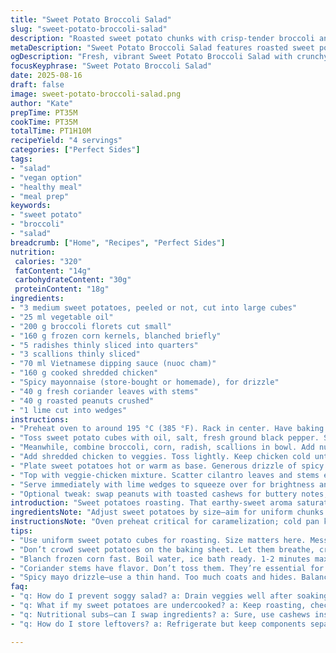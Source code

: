 ```yaml
---
title: "Sweet Potato Broccoli Salad"
slug: "sweet-potato-broccoli-salad"
description: "Roasted sweet potato chunks with crisp-tender broccoli and blanched corn. Radishes sliced thin for crunch. Served cold tossed in tangy nuoc cham sauce with shredded cooked chicken. Finished with spicy mayo drizzle, fresh cilantro, crushed peanuts, and lime wedges. Balanced textures and bright flavors. Techniques focus on roasting timing, proper blanching, and mixing to avoid sogginess."
metaDescription: "Sweet Potato Broccoli Salad features roasted sweet potatoes and tangy nuoc cham sauce. A colorful, textured dish full of flavor."
ogDescription: "Fresh, vibrant Sweet Potato Broccoli Salad with crunchy veggies, shredded chicken, and a spicy mayo drizzle. Perfect for light meals."
focusKeyphrase: "Sweet Potato Broccoli Salad"
date: 2025-08-16
draft: false
image: sweet-potato-broccoli-salad.png
author: "Kate"
prepTime: PT35M
cookTime: PT35M
totalTime: PT1H10M
recipeYield: "4 servings"
categories: ["Perfect Sides"]
tags:
- "salad"
- "vegan option"
- "healthy meal"
- "meal prep"
keywords:
- "sweet potato"
- "broccoli"
- "salad"
breadcrumb: ["Home", "Recipes", "Perfect Sides"]
nutrition: 
 calories: "320"
 fatContent: "14g"
 carbohydrateContent: "30g"
 proteinContent: "18g"
ingredients:
- "3 medium sweet potatoes, peeled or not, cut into large cubes"
- "25 ml vegetable oil"
- "200 g broccoli florets cut small"
- "160 g frozen corn kernels, blanched briefly"
- "5 radishes thinly sliced into quarters"
- "3 scallions thinly sliced"
- "70 ml Vietnamese dipping sauce (nuoc cham)"
- "160 g cooked shredded chicken"
- "Spicy mayonnaise (store-bought or homemade), for drizzle"
- "40 g fresh coriander leaves with stems"
- "40 g roasted peanuts crushed"
- "1 lime cut into wedges"
instructions:
- "Preheat oven to around 195 °C (385 °F). Rack in center. Have baking sheet ready with parchment or silicone liner."
- "Toss sweet potato cubes with oil, salt, fresh ground black pepper. Spread out to avoid crowding for even roasting. Roast about 17 to 20 minutes until edges caramelize; flip halfway. Look for golden color, fork-tender but firm inside."
- "Meanwhile, combine broccoli, corn, radish, scallions in bowl. Add nuoc cham sauce. Stir to coat. Let sit 12-15 minutes, stirring occasionally to macerate but not soggy. Drain well using sieve or cheesecloth, pressing gently to remove excess liquid. Wet veggies kill texture."
- "Add shredded chicken to veggies. Toss lightly. Keep chicken cold until assembly for freshness."
- "Plate sweet potatoes hot or warm as base. Generous drizzle of spicy mayo over sweet potatoes for creaminess and heat contrast."
- "Top with veggie-chicken mixture. Scatter cilantro leaves and stems evenly for herbal punch. Sprinkle crushed peanuts last for crunch and nutty aroma."
- "Serve immediately with lime wedges to squeeze over for brightness and acidity."
- "Optional tweak: swap peanuts with toasted cashews for buttery notes, and replace nuoc cham with a mix of soy sauce, lime juice, and a pinch of brown sugar for different flavor profile."
introduction: "Sweet potatoes roasting. That earthy-sweet aroma saturates the kitchen. You want chunks browned—not mushy. Broccoli tossed raw with corn, radishes, scallions. Fresh, crisp, not drenched—texture matters. The nuoc cham soak softens veggies while keeping a bite. Too wet? The salad turns limp, flavor dulls. Chicken shredded cold folds in last, keeps the salad cool, makes it substantial. Mayo drizzle adds creamy heat—cut with brightness from lashings of lime and fresh coriander greenery. Toasted peanuts crunch. Salt, fat, acid, sweet, crunch, chew. Keep components separate where texture demands. Roast sweet potato right—not underdone, not falling apart. Timing is everything. The difference between meh and memorable."
ingredientsNote: "Adjust sweet potatoes by size—aim for uniform chunks for even roasting. Oil quantity varies based on potato dryness; do not drown cubes. Frozen corn must be blanched quickly in boiling water (1-2 minutes max) then ice bathed to preserve bite and color—blanched but crisp. Radishes provide sharpness; if unavailable, turnips or fresh cucumber slices stand in. Nuoc cham sometimes harsh—balance with honey or maple syrup if too sharp. Shredded chicken can be pre-cooked thighs for moistness; leftover roast chicken works well. Peanuts add crunch but slippery ground nuts like almonds or pecans offer different mouthfeel. Coriander stems have bold flavor—don’t discard. Lime juice brightens—never substitute with vinegar here, acid note differs."
instructionsNote: "Oven preheat critical for caramelization; cold pan keeps potatoes steaming not roasting. Spread potatoes single layer, spaced. Flip for golden all around; lightly browned edges snap crisp. Check doneness by piercing cubes gently—should catch slight resistance, not flop. Vegetables soak in nuoc cham to soften but drain thoroughly or salad sogs. Drain with spoon pressure, avoid heavy pressing to preserve texture. Mix chicken in cold to avoid wilting veggies and diluting sauce. Assemble hot base and cold topping fast to avoid steam wilt. Mayonnaise drizzle should be thin ribbons, too much masks. Lime juice last step to keep brightness alive. Peanuts crushed fresh punch over pre-ground powder lacks this. Serve soon after assembly."
tips:
- "Use uniform sweet potato cubes for roasting. Size matters here. Messy chunks burn while smaller pieces can mush. Aim for 2-3 cm. Dark, caramelized edges look good."
- "Don’t crowd sweet potatoes on the baking sheet. Let them breathe, crisp not steam. Flip halfway for evenness. Watch closely when roasting. Timing—everything."
- "Blanch frozen corn fast. Boil water, ice bath ready. 1-2 minutes max. Keep that vibrant color. For radishes, consider turnips as a swap. Crunch needed."
- "Coriander stems have flavor. Don’t toss them. They’re essential for depth. Shredded chicken? Could be thigh meat for moisture. Roast leftovers work fine too."
- "Spicy mayo drizzle—use a thin hand. Too much coats and hides. Balance creaminess with sharp lime juice. Squeeze fresh right before serving for brightness."
faq:
- "q: How do I prevent soggy salad? a: Drain veggies well after soaking in nuoc cham. Press gently. Avoid heavy presses. Fresh mix keeps crunch."
- "q: What if my sweet potatoes are undercooked? a: Keep roasting, check often. Fork should pierce but resist. Color—should caramelize. Adjust time next round."
- "q: Nutritional subs—can I swap ingredients? a: Sure, use cashews instead of peanuts. Swap nuoc cham for soy sauce and lime mix—different flavor."
- "q: How do I store leftovers? a: Refrigerate but keep components separate. Roasted, cold, veg, chicken all apart. Reheat sweet potatoes only when serving."

---
```

